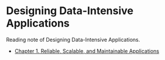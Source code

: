 # Designing Data-Intensive Applications

Reading note of Designing Data-Intensive Applications.

* [Chapter 1. Reliable, Scalable, and Maintainable Applications](./Chapter%201.%20Reliable,%20Scalable,%20and%20Maintainable%20Applications.md)
